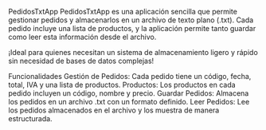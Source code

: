 PedidosTxtApp
PedidosTxtApp es una aplicación sencilla que permite gestionar pedidos y almacenarlos en un archivo de texto plano (.txt). Cada pedido incluye una lista de productos, y la aplicación permite tanto guardar como leer esta información desde el archivo.

¡Ideal para quienes necesitan un sistema de almacenamiento ligero y rápido sin necesidad de bases de datos complejas!

Funcionalidades
Gestión de Pedidos: Cada pedido tiene un código, fecha, total, IVA y una lista de productos.
Productos: Los productos en cada pedido incluyen un código, nombre y precio.
Guardar Pedidos: Almacena los pedidos en un archivo .txt con un formato definido.
Leer Pedidos: Lee los pedidos almacenados en el archivo y los muestra de manera estructurada.
